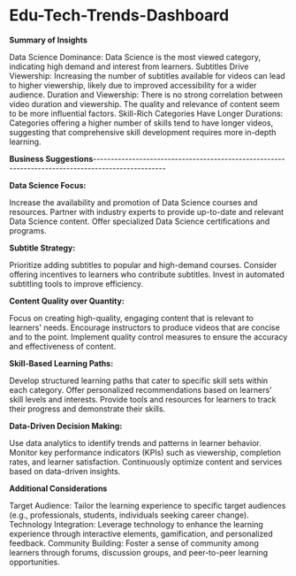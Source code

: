 # Edu-Tech-Trends-Dashboard

**Summary of Insights**

Data Science Dominance: Data Science is the most viewed category, indicating high demand and interest from learners.
Subtitles Drive Viewership: Increasing the number of subtitles available for videos can lead to higher viewership, likely due to improved accessibility for a wider audience.
Duration and Viewership: There is no strong correlation between video duration and viewership. The quality and relevance of content seem to be more influential factors.
Skill-Rich Categories Have Longer Durations: Categories offering a higher number of skills tend to have longer videos, suggesting that comprehensive skill development requires more in-depth learning.

**Business Suggestions**--------------------------------------------------------------------------------------------------

**Data Science Focus:**

Increase the availability and promotion of Data Science courses and resources.
Partner with industry experts to provide up-to-date and relevant Data Science content.
Offer specialized Data Science certifications and programs.

**Subtitle Strategy:**

Prioritize adding subtitles to popular and high-demand courses.
Consider offering incentives to learners who contribute subtitles.
Invest in automated subtitling tools to improve efficiency.

**Content Quality over Quantity:**

Focus on creating high-quality, engaging content that is relevant to learners' needs.
Encourage instructors to produce videos that are concise and to the point.
Implement quality control measures to ensure the accuracy and effectiveness of content.

**Skill-Based Learning Paths:**

Develop structured learning paths that cater to specific skill sets within each category.
Offer personalized recommendations based on learners' skill levels and interests.
Provide tools and resources for learners to track their progress and demonstrate their skills.

**Data-Driven Decision Making:**

Use data analytics to identify trends and patterns in learner behavior.
Monitor key performance indicators (KPIs) such as viewership, completion rates, and learner satisfaction.
Continuously optimize content and services based on data-driven insights.

**Additional Considerations**

Target Audience: Tailor the learning experience to specific target audiences (e.g., professionals, students, individuals seeking career change).
Technology Integration: Leverage technology to enhance the learning experience through interactive elements, gamification, and personalized feedback.
Community Building: Foster a sense of community among learners through forums, discussion groups, and peer-to-peer learning opportunities.
